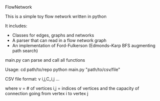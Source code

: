 FlowNetwork

This is a simple toy flow network written in python

It includes:
* Classes for edges, graphs and networks
* A parser that can read in a flow network graph
* An implementation of Ford-Fulkerson (Edmonds–Karp BFS augmenting path search)

main.py can parse and call all functions

Usage: 
	cd path/to/repo
	python main.py "path/to/csv/file"


CSV file format:
v
i,j,C_i,j
...

where v = # of vertices
i,j = indices of vertices and the capacity of connection going from vertex i to vertex j
